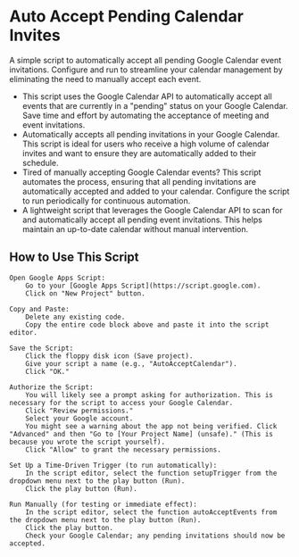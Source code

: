 # Auto Accept Pending Calendar Invites

A simple script to automatically accept all pending Google Calendar event invitations. Configure and run to streamline your calendar management by eliminating the need to manually accept each event.


* This script uses the Google Calendar API to automatically accept all events that are currently in a "pending" status on your Google Calendar. Save time and effort by automating the acceptance of meeting and event invitations.
* Automatically accepts all pending invitations in your Google Calendar. This script is ideal for users who receive a high volume of calendar invites and want to ensure they are automatically added to their schedule.
* Tired of manually accepting Google Calendar events? This script automates the process, ensuring that all pending invitations are automatically accepted and added to your calendar. Configure the script to run periodically for continuous automation.
* A lightweight script that leverages the Google Calendar API to scan for and automatically accept all pending event invitations. This helps maintain an up-to-date calendar without manual intervention.

## How to Use This Script

    Open Google Apps Script:
        Go to your [Google Apps Script](https://script.google.com).
        Click on "New Project" button.

    Copy and Paste:
        Delete any existing code.
        Copy the entire code block above and paste it into the script editor.

    Save the Script:
        Click the floppy disk icon (Save project).
        Give your script a name (e.g., "AutoAcceptCalendar").
        Click "OK."

    Authorize the Script:
        You will likely see a prompt asking for authorization. This is necessary for the script to access your Google Calendar.
        Click "Review permissions."
        Select your Google account.
        You might see a warning about the app not being verified. Click "Advanced" and then "Go to [Your Project Name] (unsafe)." (This is because you wrote the script yourself).
        Click "Allow" to grant the necessary permissions.

    Set Up a Time-Driven Trigger (to run automatically):
        In the script editor, select the function setupTrigger from the dropdown menu next to the play button (Run).
        Click the play button (Run).

    Run Manually (for testing or immediate effect):
        In the script editor, select the function autoAcceptEvents from the dropdown menu next to the play button (Run).
        Click the play button.
        Check your Google Calendar; any pending invitations should now be accepted.
